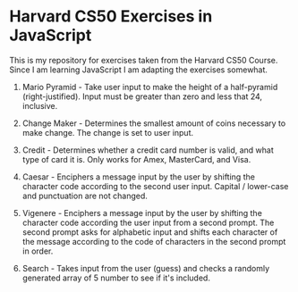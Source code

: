 # Harvard CS50 Exercises in JavaScript
This is my repository for exercises taken from the Harvard CS50 Course. 
Since I am learning JavaScript I am adapting the exercises somewhat. 

1. Mario Pyramid - 
Take user input to make the height of a half-pyramid (right-justified).
Input must be greater than zero and less that 24, inclusive.

2. Change Maker - 
Determines the smallest amount of coins necessary to make change. 
The change is set to user input. 

3. Credit -
Determines whether a credit card number is valid, and what type of card it is. 
Only works for Amex, MasterCard, and Visa. 

4. Caesar - 
Enciphers a message input by the user by shifting the character code according to the second user input. 
Capital / lower-case and punctuation are not changed.

5. Vigenere - 
Enciphers a message input by the user by shifting the character code according the user input from a second prompt.
The second prompt asks for alphabetic input and shifts each character of the message according to the 
code of characters in the second prompt in order.

6. Search - 
Takes input from the user (guess) and checks a randomly generated array of 5 number to see if it's included.

